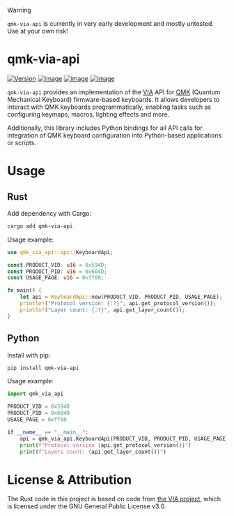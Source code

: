 > [!WARNING]  
> `qmk-via-api` is currently in very early development and mostly untested. Use at your own risk!

# qmk-via-api

[![Version](https://img.shields.io/crates/v/qmk-via-api.svg)](https://crates.io/crates/qmk-via-api)
[![image](https://img.shields.io/pypi/v/qmk-via-api.svg)](https://pypi.python.org/pypi/qmk-via-api)
[![image](https://img.shields.io/pypi/pyversions/mocksign.svg)](https://pypi.python.org/pypi/mocksign)
[![image](https://img.shields.io/pypi/l/qmk-via-api.svg)](https://pypi.python.org/pypi/qmk-via-api)

`qmk-via-api` provides an implementation of the [VIA](https://www.caniusevia.com/docs/specification) API for [QMK](https://github.com/qmk/qmk_firmware) (Quantum Mechanical Keyboard) firmware-based keyboards. It allows developers to interact with QMK keyboards programmatically, enabling tasks such as configuring keymaps, macros, lighting effects and more.

Additionally, this library includes Python bindings for all API calls for integration of QMK keyboard configuration into Python-based applications or scripts.

# Usage

## Rust

Add dependency with Cargo:

```bash
cargo add qmk-via-api
```

Usage example:

```rust
use qmk_via_api::api::KeyboardApi;

const PRODUCT_VID: u16 = 0x594D;
const PRODUCT_PID: u16 = 0x604D;
const USAGE_PAGE: u16 = 0xff60;

fn main() {
    let api = KeyboardApi::new(PRODUCT_VID, PRODUCT_PID, USAGE_PAGE);
    println!("Protocol version: {:?}", api.get_protocol_version());
    println!("Layer count: {:?}", api.get_layer_count());
}
```

## Python

Install with pip:

```bash
pip install qmk-via-api
```

Usage example:

```python
import qmk_via_api

PRODUCT_VID = 0x594D
PRODUCT_PID = 0x604D
USAGE_PAGE = 0xff60

if __name__ == "__main__":
    api = qmk_via_api.KeyboardApi(PRODUCT_VID, PRODUCT_PID, USAGE_PAGE)
    print(f"Protocol version {api.get_protocol_version()}")
    print(f"Layers count: {api.get_layer_count()}")
```

# License & Attribution

The Rust code in this project is based on code from [the VIA project](https://github.com/the-via/app), which is licensed under the GNU General Public License v3.0.